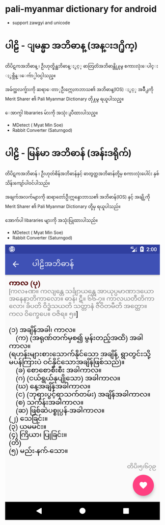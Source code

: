 # pali-myanmar dictionary for android

+ support zawgyi and unicode

# ပါဠိ - ျမန္မာ အဘိဓာန္ (အန္းဒ႐ိုက္)

တိပိဋကအဘိဓာန္ ၊ ဦးဟုတ္စိန္အဘိဓာန္ႏွင့္ ဓာတြတၳအဘိဓာန္တို႔မွ
စကားလုံးေပါင္း ႏွစ္သိန္းေက်ာ္ပါဝင္ပါသည္။

အခ်က္အလက္မ်ားကို ဆရာေတာ္ဦးဣေႏၵာဘာသ၏ အဘိဓာန္(IOS) ႏွင့္
အခ်ိဳ႕ကို Merit Sharer ၏ Pali Myanmar Dictionary တို႔မွ
ရယူပါသည္။

ေအာက္ပါ libararies မ်ားကို အသုံးျပဳထားပါသည္။

+ MDetect ( Myat Min Soe)
+ Rabbit Converter (Saturngod)

# ပါဠိ - မြန်မာ အဘိဓာန် (အန်းဒရိုက်)

တိပိဋကအဘိဓာန် ၊ ဦးဟုတ်စိန်အဘိဓာန်နှင့် ဓာတွတ္ထအဘိဓာန်တို့မှ
စကားလုံးပေါင်း နှစ်သိန်းကျော်ပါဝင်ပါသည်။

အချက်အလက်များကို ဆရာတော်ဦးဣန္ဒောဘာသ၏ အဘိဓာန်(IOS) နှင့်
အချို့ကို Merit Sharer ၏ Pali Myanmar Dictionary တို့မှ
ရယူပါသည်။

အောက်ပါ libararies များကို အသုံးပြုထားပါသည်။

+ MDetect ( Myat Min Soe)
+ Rabbit Converter (Saturngod)

![](Screenshot.png)
